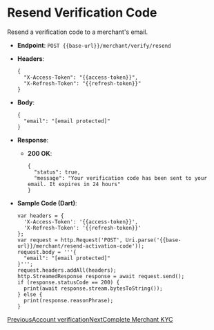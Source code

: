 # Resend Verification Code

Resend a verification code to a merchant's email.

*   **Endpoint**: `POST {{base-url}}/merchant/verify/resend`
    
*   **Headers**:

    ```
    {
      "X-Access-Token": "{{access-token}}",
      "X-Refresh-Token": "{{refresh-token}}"
    }
    ```
    
*   **Body**:

    ```
    {
      "email": "[email protected]"
    }
    ```
    
*   **Response**:
    
    *   **200 OK**:

        ```
        {
          "status": true,
          "message": "Your verification code has been sent to your email. It expires in 24 hours"
        }
        ```
        
    
*   **Sample Code (Dart)**:

    ```
    var headers = {
      'X-Access-Token': '{{access-token}}',
      'X-Refresh-Token': '{{refresh-token}}'
    };
    var request = http.Request('POST', Uri.parse('{{base-url}}/merchant/resend-activation-code'));
    request.body = '''{
      "email": "[email protected]"
    }''';
    request.headers.addAll(headers);
    http.StreamedResponse response = await request.send();
    if (response.statusCode == 200) {
      print(await response.stream.bytesToString());
    } else {
      print(response.reasonPhrase);
    }
    ```
    

[PreviousAccount verification](/xpress-wallet-api/merchant/account-verification)[NextComplete Merchant KYC](/xpress-wallet-api/merchant/complete-merchant-kyc)